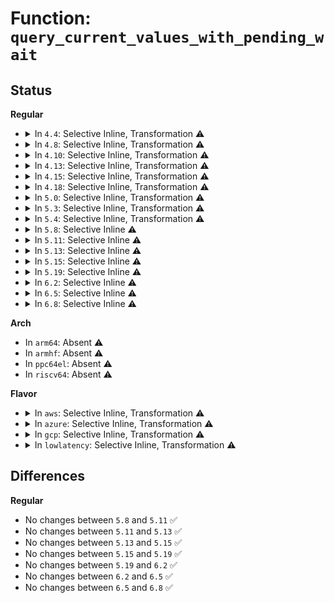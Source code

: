 # Function: <code>query_current_values_with_pending_wait</code>

## Status
<b>Regular</b>
<ul>
<li>
<details>
<summary>In <code>4.4</code>: Selective Inline, Transformation ⚠️</summary>

**Collision:** Unique Static

**Inline:** Selective

**Transformation:** True

**Instances:**

```
In drivers/cpufreq/powernow-k8.c (ffffffff816b7160)
Location: drivers/cpufreq/powernow-k8.c:102
Inline: True
Direct callers:
  - drivers/cpufreq/powernow-k8.c:query_values_on_cpu
  - drivers/cpufreq/powernow-k8.c:write_new_vid
  - drivers/cpufreq/powernow-k8.c:powernowk8_cpu_init_on_cpu
  - drivers/cpufreq/powernow-k8.c:write_new_fid
  - drivers/cpufreq/powernow-k8.c:powernowk8_target_fn
  - drivers/cpufreq/powernow-k8.c:powernowk8_target_fn
  - drivers/cpufreq/powernow-k8.c:powernowk8_target_fn
  - drivers/cpufreq/powernow-k8.c:powernowk8_target_fn
  - drivers/cpufreq/powernow-k8.c:powernowk8_target_fn
  - drivers/cpufreq/powernow-k8.c:powernowk8_target_fn
  - drivers/cpufreq/powernow-k8.c:powernowk8_cpu_init
```
**Symbols:**

```
ffffffff816b7160-ffffffff816b7213: query_current_values_with_pending_wait.isra.3 (STB_LOCAL)
```
</details>
</li>
<li>
<details>
<summary>In <code>4.8</code>: Selective Inline, Transformation ⚠️</summary>

**Collision:** Unique Static

**Inline:** Selective

**Transformation:** True

**Instances:**

```
In drivers/cpufreq/powernow-k8.c (ffffffff81718ce0)
Location: drivers/cpufreq/powernow-k8.c:102
Inline: True
Direct callers:
  - drivers/cpufreq/powernow-k8.c:query_values_on_cpu
  - drivers/cpufreq/powernow-k8.c:powernowk8_cpu_init_on_cpu
  - drivers/cpufreq/powernow-k8.c:powernowk8_target_fn
  - drivers/cpufreq/powernow-k8.c:powernowk8_target_fn
  - drivers/cpufreq/powernow-k8.c:powernowk8_target_fn
  - drivers/cpufreq/powernow-k8.c:powernowk8_target_fn
  - drivers/cpufreq/powernow-k8.c:powernowk8_target_fn
  - drivers/cpufreq/powernow-k8.c:powernowk8_target_fn
  - drivers/cpufreq/powernow-k8.c:find_psb_table
  - drivers/cpufreq/powernow-k8.c:write_new_vid
  - drivers/cpufreq/powernow-k8.c:write_new_fid
```
**Symbols:**

```
ffffffff81718ce0-ffffffff81718d5b: query_current_values_with_pending_wait.isra.3 (STB_LOCAL)
```
</details>
</li>
<li>
<details>
<summary>In <code>4.10</code>: Selective Inline, Transformation ⚠️</summary>

**Collision:** Unique Static

**Inline:** Selective

**Transformation:** True

**Instances:**

```
In drivers/cpufreq/powernow-k8.c (ffffffff8174aaa0)
Location: drivers/cpufreq/powernow-k8.c:102
Inline: True
Direct callers:
  - drivers/cpufreq/powernow-k8.c:query_values_on_cpu
  - drivers/cpufreq/powernow-k8.c:powernowk8_cpu_init_on_cpu
  - drivers/cpufreq/powernow-k8.c:powernowk8_target_fn
  - drivers/cpufreq/powernow-k8.c:powernowk8_target_fn
  - drivers/cpufreq/powernow-k8.c:powernowk8_target_fn
  - drivers/cpufreq/powernow-k8.c:powernowk8_target_fn
  - drivers/cpufreq/powernow-k8.c:powernowk8_target_fn
  - drivers/cpufreq/powernow-k8.c:powernowk8_target_fn
  - drivers/cpufreq/powernow-k8.c:find_psb_table
  - drivers/cpufreq/powernow-k8.c:write_new_vid
  - drivers/cpufreq/powernow-k8.c:write_new_fid
```
**Symbols:**

```
ffffffff8174aaa0-ffffffff8174ab1b: query_current_values_with_pending_wait.isra.2 (STB_LOCAL)
```
</details>
</li>
<li>
<details>
<summary>In <code>4.13</code>: Selective Inline, Transformation ⚠️</summary>

**Collision:** Unique Static

**Inline:** Selective

**Transformation:** True

**Instances:**

```
In drivers/cpufreq/powernow-k8.c (ffffffff817690e0)
Location: drivers/cpufreq/powernow-k8.c:102
Inline: True
Direct callers:
  - drivers/cpufreq/powernow-k8.c:query_values_on_cpu
  - drivers/cpufreq/powernow-k8.c:powernowk8_cpu_init
  - drivers/cpufreq/powernow-k8.c:powernowk8_cpu_init_on_cpu
  - drivers/cpufreq/powernow-k8.c:powernowk8_target_fn
  - drivers/cpufreq/powernow-k8.c:powernowk8_target_fn
  - drivers/cpufreq/powernow-k8.c:powernowk8_target_fn
  - drivers/cpufreq/powernow-k8.c:powernowk8_target_fn
  - drivers/cpufreq/powernow-k8.c:powernowk8_target_fn
  - drivers/cpufreq/powernow-k8.c:powernowk8_target_fn
  - drivers/cpufreq/powernow-k8.c:write_new_vid
  - drivers/cpufreq/powernow-k8.c:write_new_fid
```
**Symbols:**

```
ffffffff817690e0-ffffffff8176915b: query_current_values_with_pending_wait.isra.2 (STB_LOCAL)
```
</details>
</li>
<li>
<details>
<summary>In <code>4.15</code>: Selective Inline, Transformation ⚠️</summary>

**Collision:** Unique Static

**Inline:** Selective

**Transformation:** True

**Instances:**

```
In drivers/cpufreq/powernow-k8.c (ffffffff817dee90)
Location: drivers/cpufreq/powernow-k8.c:102
Inline: True
Direct callers:
  - drivers/cpufreq/powernow-k8.c:query_values_on_cpu
  - drivers/cpufreq/powernow-k8.c:powernowk8_cpu_init
  - drivers/cpufreq/powernow-k8.c:powernowk8_cpu_init_on_cpu
  - drivers/cpufreq/powernow-k8.c:powernowk8_target_fn
  - drivers/cpufreq/powernow-k8.c:powernowk8_target_fn
  - drivers/cpufreq/powernow-k8.c:powernowk8_target_fn
  - drivers/cpufreq/powernow-k8.c:powernowk8_target_fn
  - drivers/cpufreq/powernow-k8.c:powernowk8_target_fn
  - drivers/cpufreq/powernow-k8.c:powernowk8_target_fn
  - drivers/cpufreq/powernow-k8.c:write_new_vid
  - drivers/cpufreq/powernow-k8.c:write_new_fid
```
**Symbols:**

```
ffffffff817dee90-ffffffff817def0b: query_current_values_with_pending_wait.isra.2 (STB_LOCAL)
```
</details>
</li>
<li>
<details>
<summary>In <code>4.18</code>: Selective Inline, Transformation ⚠️</summary>

**Collision:** Unique Static

**Inline:** Selective

**Transformation:** True

**Instances:**

```
In drivers/cpufreq/powernow-k8.c (ffffffff81827ae0)
Location: drivers/cpufreq/powernow-k8.c:102
Inline: True
Direct callers:
  - drivers/cpufreq/powernow-k8.c:query_values_on_cpu
  - drivers/cpufreq/powernow-k8.c:powernowk8_cpu_init_on_cpu
  - drivers/cpufreq/powernow-k8.c:powernowk8_target_fn
  - drivers/cpufreq/powernow-k8.c:powernowk8_target_fn
  - drivers/cpufreq/powernow-k8.c:powernowk8_target_fn
  - drivers/cpufreq/powernow-k8.c:powernowk8_target_fn
  - drivers/cpufreq/powernow-k8.c:powernowk8_target_fn
  - drivers/cpufreq/powernow-k8.c:powernowk8_target_fn
  - drivers/cpufreq/powernow-k8.c:find_psb_table
  - drivers/cpufreq/powernow-k8.c:write_new_vid
  - drivers/cpufreq/powernow-k8.c:write_new_fid
```
**Symbols:**

```
ffffffff81827ae0-ffffffff81827b5b: query_current_values_with_pending_wait.isra.2 (STB_LOCAL)
```
</details>
</li>
<li>
<details>
<summary>In <code>5.0</code>: Selective Inline, Transformation ⚠️</summary>

**Collision:** Unique Static

**Inline:** Selective

**Transformation:** True

**Instances:**

```
In drivers/cpufreq/powernow-k8.c (ffffffff818539e0)
Location: drivers/cpufreq/powernow-k8.c:102
Inline: True
Direct callers:
  - drivers/cpufreq/powernow-k8.c:query_values_on_cpu
  - drivers/cpufreq/powernow-k8.c:powernowk8_cpu_init_on_cpu
  - drivers/cpufreq/powernow-k8.c:powernowk8_target_fn
  - drivers/cpufreq/powernow-k8.c:powernowk8_target_fn
  - drivers/cpufreq/powernow-k8.c:powernowk8_target_fn
  - drivers/cpufreq/powernow-k8.c:powernowk8_target_fn
  - drivers/cpufreq/powernow-k8.c:powernowk8_target_fn
  - drivers/cpufreq/powernow-k8.c:powernowk8_target_fn
  - drivers/cpufreq/powernow-k8.c:find_psb_table
  - drivers/cpufreq/powernow-k8.c:write_new_vid
  - drivers/cpufreq/powernow-k8.c:write_new_fid
```
**Symbols:**

```
ffffffff818539e0-ffffffff81853a5b: query_current_values_with_pending_wait.isra.2 (STB_LOCAL)
```
</details>
</li>
<li>
<details>
<summary>In <code>5.3</code>: Selective Inline, Transformation ⚠️</summary>

**Collision:** Unique Static

**Inline:** Selective

**Transformation:** True

**Instances:**

```
In drivers/cpufreq/powernow-k8.c (ffffffff81896fa0)
Location: drivers/cpufreq/powernow-k8.c:99
Inline: True
Direct callers:
  - drivers/cpufreq/powernow-k8.c:query_values_on_cpu
  - drivers/cpufreq/powernow-k8.c:powernowk8_cpu_init_on_cpu
  - drivers/cpufreq/powernow-k8.c:powernowk8_target_fn
  - drivers/cpufreq/powernow-k8.c:transition_frequency_fidvid
  - drivers/cpufreq/powernow-k8.c:transition_frequency_fidvid
  - drivers/cpufreq/powernow-k8.c:transition_frequency_fidvid
  - drivers/cpufreq/powernow-k8.c:transition_frequency_fidvid
  - drivers/cpufreq/powernow-k8.c:transition_frequency_fidvid
  - drivers/cpufreq/powernow-k8.c:find_psb_table
  - drivers/cpufreq/powernow-k8.c:write_new_vid
  - drivers/cpufreq/powernow-k8.c:write_new_fid
```
**Symbols:**

```
ffffffff81896fa0-ffffffff8189701c: query_current_values_with_pending_wait.isra.0 (STB_LOCAL)
```
</details>
</li>
<li>
<details>
<summary>In <code>5.4</code>: Selective Inline, Transformation ⚠️</summary>

**Collision:** Unique Static

**Inline:** Selective

**Transformation:** True

**Instances:**

```
In drivers/cpufreq/powernow-k8.c (ffffffff818c8fb0)
Location: drivers/cpufreq/powernow-k8.c:99
Inline: True
Direct callers:
  - drivers/cpufreq/powernow-k8.c:query_values_on_cpu
  - drivers/cpufreq/powernow-k8.c:powernowk8_cpu_init_on_cpu
  - drivers/cpufreq/powernow-k8.c:powernowk8_target_fn
  - drivers/cpufreq/powernow-k8.c:transition_frequency_fidvid
  - drivers/cpufreq/powernow-k8.c:transition_frequency_fidvid
  - drivers/cpufreq/powernow-k8.c:transition_frequency_fidvid
  - drivers/cpufreq/powernow-k8.c:transition_frequency_fidvid
  - drivers/cpufreq/powernow-k8.c:transition_frequency_fidvid
  - drivers/cpufreq/powernow-k8.c:find_psb_table
  - drivers/cpufreq/powernow-k8.c:write_new_vid
  - drivers/cpufreq/powernow-k8.c:write_new_fid
```
**Symbols:**

```
ffffffff818c8fb0-ffffffff818c902c: query_current_values_with_pending_wait.isra.0 (STB_LOCAL)
```
</details>
</li>
<li>
<details>
<summary>In <code>5.8</code>: Selective Inline ⚠️</summary>

```c
int query_current_values_with_pending_wait(struct powernow_k8_data *data);
```

**Collision:** Unique Static

**Inline:** Selective

**Transformation:** False

**Instances:**

```
In drivers/cpufreq/powernow-k8.c (ffffffff8199b9b0)
Location: drivers/cpufreq/powernow-k8.c:99
Inline: True
Direct callers:
  - drivers/cpufreq/powernow-k8.c:query_values_on_cpu
  - drivers/cpufreq/powernow-k8.c:powernowk8_cpu_init_on_cpu
  - drivers/cpufreq/powernow-k8.c:powernowk8_target_fn
  - drivers/cpufreq/powernow-k8.c:transition_frequency_fidvid
  - drivers/cpufreq/powernow-k8.c:transition_frequency_fidvid
  - drivers/cpufreq/powernow-k8.c:fill_powernow_table
  - drivers/cpufreq/powernow-k8.c:core_voltage_post_transition
  - drivers/cpufreq/powernow-k8.c:core_frequency_transition
  - drivers/cpufreq/powernow-k8.c:core_voltage_pre_transition
  - drivers/cpufreq/powernow-k8.c:transition_fid_vid
  - drivers/cpufreq/powernow-k8.c:write_new_vid
  - drivers/cpufreq/powernow-k8.c:write_new_fid
```
**Symbols:**

```
ffffffff8199b9b0-ffffffff8199ba25: query_current_values_with_pending_wait (STB_LOCAL)
```
</details>
</li>
<li>
<details>
<summary>In <code>5.11</code>: Selective Inline ⚠️</summary>

```c
int query_current_values_with_pending_wait(struct powernow_k8_data *data);
```

**Collision:** Unique Static

**Inline:** Selective

**Transformation:** False

**Instances:**

```
In drivers/cpufreq/powernow-k8.c (ffffffff8199ea50)
Location: drivers/cpufreq/powernow-k8.c:99
Inline: True
Direct callers:
  - drivers/cpufreq/powernow-k8.c:query_values_on_cpu
  - drivers/cpufreq/powernow-k8.c:powernowk8_cpu_init_on_cpu
  - drivers/cpufreq/powernow-k8.c:powernowk8_target_fn
  - drivers/cpufreq/powernow-k8.c:transition_frequency_fidvid
  - drivers/cpufreq/powernow-k8.c:transition_frequency_fidvid
  - drivers/cpufreq/powernow-k8.c:fill_powernow_table
  - drivers/cpufreq/powernow-k8.c:core_voltage_post_transition
  - drivers/cpufreq/powernow-k8.c:core_frequency_transition
  - drivers/cpufreq/powernow-k8.c:core_voltage_pre_transition
  - drivers/cpufreq/powernow-k8.c:transition_fid_vid
  - drivers/cpufreq/powernow-k8.c:write_new_vid
  - drivers/cpufreq/powernow-k8.c:write_new_fid
```
**Symbols:**

```
ffffffff8199ea50-ffffffff8199eac5: query_current_values_with_pending_wait (STB_LOCAL)
```
</details>
</li>
<li>
<details>
<summary>In <code>5.13</code>: Selective Inline ⚠️</summary>

```c
int query_current_values_with_pending_wait(struct powernow_k8_data *data);
```

**Collision:** Unique Static

**Inline:** Selective

**Transformation:** False

**Instances:**

```
In drivers/cpufreq/powernow-k8.c (ffffffff81983670)
Location: drivers/cpufreq/powernow-k8.c:99
Inline: True
Direct callers:
  - drivers/cpufreq/powernow-k8.c:query_values_on_cpu
  - drivers/cpufreq/powernow-k8.c:powernowk8_cpu_init_on_cpu
  - drivers/cpufreq/powernow-k8.c:powernowk8_target_fn
  - drivers/cpufreq/powernow-k8.c:transition_frequency_fidvid
  - drivers/cpufreq/powernow-k8.c:transition_frequency_fidvid
  - drivers/cpufreq/powernow-k8.c:transition_frequency_fidvid
  - drivers/cpufreq/powernow-k8.c:fill_powernow_table
  - drivers/cpufreq/powernow-k8.c:core_voltage_post_transition
  - drivers/cpufreq/powernow-k8.c:core_frequency_transition
  - drivers/cpufreq/powernow-k8.c:core_voltage_pre_transition
  - drivers/cpufreq/powernow-k8.c:write_new_vid
  - drivers/cpufreq/powernow-k8.c:write_new_fid
```
**Symbols:**

```
ffffffff81983670-ffffffff819836e5: query_current_values_with_pending_wait (STB_LOCAL)
```
</details>
</li>
<li>
<details>
<summary>In <code>5.15</code>: Selective Inline ⚠️</summary>

```c
int query_current_values_with_pending_wait(struct powernow_k8_data *data);
```

**Collision:** Unique Static

**Inline:** Selective

**Transformation:** False

**Instances:**

```
In drivers/cpufreq/powernow-k8.c (ffffffff81a2cce0)
Location: drivers/cpufreq/powernow-k8.c:99
Inline: True
Direct callers:
  - drivers/cpufreq/powernow-k8.c:query_values_on_cpu
  - drivers/cpufreq/powernow-k8.c:powernowk8_cpu_init_on_cpu
  - drivers/cpufreq/powernow-k8.c:powernowk8_target_fn
  - drivers/cpufreq/powernow-k8.c:transition_frequency_fidvid
  - drivers/cpufreq/powernow-k8.c:transition_frequency_fidvid
  - drivers/cpufreq/powernow-k8.c:transition_frequency_fidvid
  - drivers/cpufreq/powernow-k8.c:fill_powernow_table
  - drivers/cpufreq/powernow-k8.c:core_voltage_post_transition
  - drivers/cpufreq/powernow-k8.c:core_frequency_transition
  - drivers/cpufreq/powernow-k8.c:core_voltage_pre_transition
  - drivers/cpufreq/powernow-k8.c:write_new_vid
  - drivers/cpufreq/powernow-k8.c:write_new_fid
```
**Symbols:**

```
ffffffff81a2cce0-ffffffff81a2cd52: query_current_values_with_pending_wait (STB_LOCAL)
```
</details>
</li>
<li>
<details>
<summary>In <code>5.19</code>: Selective Inline ⚠️</summary>

```c
int query_current_values_with_pending_wait(struct powernow_k8_data *data);
```

**Collision:** Unique Static

**Inline:** Selective

**Transformation:** False

**Instances:**

```
In drivers/cpufreq/powernow-k8.c (ffffffff81b983e0)
Location: drivers/cpufreq/powernow-k8.c:99
Inline: True
Direct callers:
  - drivers/cpufreq/powernow-k8.c:query_values_on_cpu
  - drivers/cpufreq/powernow-k8.c:powernowk8_target_fn
  - drivers/cpufreq/powernow-k8.c:transition_frequency_fidvid
  - drivers/cpufreq/powernow-k8.c:transition_frequency_fidvid
  - drivers/cpufreq/powernow-k8.c:transition_frequency_fidvid
  - drivers/cpufreq/powernow-k8.c:fill_powernow_table
  - drivers/cpufreq/powernow-k8.c:core_voltage_post_transition
  - drivers/cpufreq/powernow-k8.c:core_frequency_transition
  - drivers/cpufreq/powernow-k8.c:core_voltage_pre_transition
  - drivers/cpufreq/powernow-k8.c:write_new_vid
  - drivers/cpufreq/powernow-k8.c:write_new_fid
```
**Symbols:**

```
ffffffff81b983e0-ffffffff81b98462: query_current_values_with_pending_wait (STB_LOCAL)
```
</details>
</li>
<li>
<details>
<summary>In <code>6.2</code>: Selective Inline ⚠️</summary>

```c
int query_current_values_with_pending_wait(struct powernow_k8_data *data);
```

**Collision:** Unique Static

**Inline:** Selective

**Transformation:** False

**Instances:**

```
In drivers/cpufreq/powernow-k8.c (ffffffff81d393e0)
Location: drivers/cpufreq/powernow-k8.c:99
Inline: True
Direct callers:
  - drivers/cpufreq/powernow-k8.c:query_values_on_cpu
  - drivers/cpufreq/powernow-k8.c:powernowk8_target_fn
  - drivers/cpufreq/powernow-k8.c:transition_frequency_fidvid
  - drivers/cpufreq/powernow-k8.c:transition_frequency_fidvid
  - drivers/cpufreq/powernow-k8.c:transition_frequency_fidvid
  - drivers/cpufreq/powernow-k8.c:fill_powernow_table
  - drivers/cpufreq/powernow-k8.c:core_voltage_post_transition
  - drivers/cpufreq/powernow-k8.c:core_frequency_transition
  - drivers/cpufreq/powernow-k8.c:core_voltage_pre_transition
  - drivers/cpufreq/powernow-k8.c:write_new_vid
  - drivers/cpufreq/powernow-k8.c:write_new_fid
```
**Symbols:**

```
ffffffff81d393e0-ffffffff81d39462: query_current_values_with_pending_wait (STB_LOCAL)
```
</details>
</li>
<li>
<details>
<summary>In <code>6.5</code>: Selective Inline ⚠️</summary>

```c
int query_current_values_with_pending_wait(struct powernow_k8_data *data);
```

**Collision:** Unique Static

**Inline:** Selective

**Transformation:** False

**Instances:**

```
In drivers/cpufreq/powernow-k8.c (ffffffff81da3e80)
Location: drivers/cpufreq/powernow-k8.c:99
Inline: True
Direct callers:
  - drivers/cpufreq/powernow-k8.c:query_values_on_cpu
  - drivers/cpufreq/powernow-k8.c:powernowk8_target_fn
  - drivers/cpufreq/powernow-k8.c:transition_frequency_fidvid
  - drivers/cpufreq/powernow-k8.c:transition_frequency_fidvid
  - drivers/cpufreq/powernow-k8.c:transition_frequency_fidvid
  - drivers/cpufreq/powernow-k8.c:fill_powernow_table
  - drivers/cpufreq/powernow-k8.c:core_voltage_post_transition
  - drivers/cpufreq/powernow-k8.c:core_frequency_transition
  - drivers/cpufreq/powernow-k8.c:core_voltage_pre_transition
  - drivers/cpufreq/powernow-k8.c:write_new_vid
  - drivers/cpufreq/powernow-k8.c:write_new_fid
```
**Symbols:**

```
ffffffff81da3e80-ffffffff81da3f02: query_current_values_with_pending_wait (STB_LOCAL)
```
</details>
</li>
<li>
<details>
<summary>In <code>6.8</code>: Selective Inline ⚠️</summary>

```c
int query_current_values_with_pending_wait(struct powernow_k8_data *data);
```

**Collision:** Unique Static

**Inline:** Selective

**Transformation:** False

**Instances:**

```
In drivers/cpufreq/powernow-k8.c (ffffffff81e5bf10)
Location: drivers/cpufreq/powernow-k8.c:99
Inline: True
Direct callers:
  - drivers/cpufreq/powernow-k8.c:query_values_on_cpu
  - drivers/cpufreq/powernow-k8.c:powernowk8_target_fn
  - drivers/cpufreq/powernow-k8.c:transition_frequency_fidvid
  - drivers/cpufreq/powernow-k8.c:transition_frequency_fidvid
  - drivers/cpufreq/powernow-k8.c:transition_frequency_fidvid
  - drivers/cpufreq/powernow-k8.c:fill_powernow_table
  - drivers/cpufreq/powernow-k8.c:core_voltage_post_transition
  - drivers/cpufreq/powernow-k8.c:core_frequency_transition
  - drivers/cpufreq/powernow-k8.c:core_voltage_pre_transition
  - drivers/cpufreq/powernow-k8.c:write_new_vid
  - drivers/cpufreq/powernow-k8.c:write_new_fid
```
**Symbols:**

```
ffffffff81e5bf10-ffffffff81e5bf92: query_current_values_with_pending_wait (STB_LOCAL)
```
</details>
</li>
</ul>
<b>Arch</b>
<ul>
<li>
In <code>arm64</code>: Absent ⚠️
</li>
<li>
In <code>armhf</code>: Absent ⚠️
</li>
<li>
In <code>ppc64el</code>: Absent ⚠️
</li>
<li>
In <code>riscv64</code>: Absent ⚠️
</li>
</ul>
<b>Flavor</b>
<ul>
<li>
<details>
<summary>In <code>aws</code>: Selective Inline, Transformation ⚠️</summary>

**Collision:** Unique Static

**Inline:** Selective

**Transformation:** True

**Instances:**

```
In drivers/cpufreq/powernow-k8.c (ffffffff8186d6d0)
Location: drivers/cpufreq/powernow-k8.c:99
Inline: True
Direct callers:
  - drivers/cpufreq/powernow-k8.c:query_values_on_cpu
  - drivers/cpufreq/powernow-k8.c:powernowk8_cpu_init_on_cpu
  - drivers/cpufreq/powernow-k8.c:powernowk8_target_fn
  - drivers/cpufreq/powernow-k8.c:transition_frequency_fidvid
  - drivers/cpufreq/powernow-k8.c:transition_frequency_fidvid
  - drivers/cpufreq/powernow-k8.c:transition_frequency_fidvid
  - drivers/cpufreq/powernow-k8.c:transition_frequency_fidvid
  - drivers/cpufreq/powernow-k8.c:transition_frequency_fidvid
  - drivers/cpufreq/powernow-k8.c:find_psb_table
  - drivers/cpufreq/powernow-k8.c:write_new_vid
  - drivers/cpufreq/powernow-k8.c:write_new_fid
```
**Symbols:**

```
ffffffff8186d6d0-ffffffff8186d74c: query_current_values_with_pending_wait.isra.0 (STB_LOCAL)
```
</details>
</li>
<li>
<details>
<summary>In <code>azure</code>: Selective Inline, Transformation ⚠️</summary>

**Collision:** Unique Static

**Inline:** Selective

**Transformation:** True

**Instances:**

```
In drivers/cpufreq/powernow-k8.c (ffffffff81836730)
Location: drivers/cpufreq/powernow-k8.c:99
Inline: True
Direct callers:
  - drivers/cpufreq/powernow-k8.c:query_values_on_cpu
  - drivers/cpufreq/powernow-k8.c:powernowk8_cpu_init_on_cpu
  - drivers/cpufreq/powernow-k8.c:powernowk8_target_fn
  - drivers/cpufreq/powernow-k8.c:transition_frequency_fidvid
  - drivers/cpufreq/powernow-k8.c:transition_frequency_fidvid
  - drivers/cpufreq/powernow-k8.c:transition_frequency_fidvid
  - drivers/cpufreq/powernow-k8.c:transition_frequency_fidvid
  - drivers/cpufreq/powernow-k8.c:transition_frequency_fidvid
  - drivers/cpufreq/powernow-k8.c:find_psb_table
  - drivers/cpufreq/powernow-k8.c:write_new_vid
  - drivers/cpufreq/powernow-k8.c:write_new_fid
```
**Symbols:**

```
ffffffff81836730-ffffffff818367cd: query_current_values_with_pending_wait.isra.0 (STB_LOCAL)
```
</details>
</li>
<li>
<details>
<summary>In <code>gcp</code>: Selective Inline, Transformation ⚠️</summary>

**Collision:** Unique Static

**Inline:** Selective

**Transformation:** True

**Instances:**

```
In drivers/cpufreq/powernow-k8.c (ffffffff818be460)
Location: drivers/cpufreq/powernow-k8.c:99
Inline: True
Direct callers:
  - drivers/cpufreq/powernow-k8.c:query_values_on_cpu
  - drivers/cpufreq/powernow-k8.c:powernowk8_cpu_init_on_cpu
  - drivers/cpufreq/powernow-k8.c:powernowk8_target_fn
  - drivers/cpufreq/powernow-k8.c:transition_frequency_fidvid
  - drivers/cpufreq/powernow-k8.c:transition_frequency_fidvid
  - drivers/cpufreq/powernow-k8.c:transition_frequency_fidvid
  - drivers/cpufreq/powernow-k8.c:transition_frequency_fidvid
  - drivers/cpufreq/powernow-k8.c:transition_frequency_fidvid
  - drivers/cpufreq/powernow-k8.c:find_psb_table
  - drivers/cpufreq/powernow-k8.c:write_new_vid
  - drivers/cpufreq/powernow-k8.c:write_new_fid
```
**Symbols:**

```
ffffffff818be460-ffffffff818be4dc: query_current_values_with_pending_wait.isra.0 (STB_LOCAL)
```
</details>
</li>
<li>
<details>
<summary>In <code>lowlatency</code>: Selective Inline, Transformation ⚠️</summary>

**Collision:** Unique Static

**Inline:** Selective

**Transformation:** True

**Instances:**

```
In drivers/cpufreq/powernow-k8.c (ffffffff818da770)
Location: drivers/cpufreq/powernow-k8.c:99
Inline: True
Direct callers:
  - drivers/cpufreq/powernow-k8.c:query_values_on_cpu
  - drivers/cpufreq/powernow-k8.c:powernowk8_cpu_init_on_cpu
  - drivers/cpufreq/powernow-k8.c:powernowk8_target_fn
  - drivers/cpufreq/powernow-k8.c:transition_frequency_fidvid
  - drivers/cpufreq/powernow-k8.c:transition_frequency_fidvid
  - drivers/cpufreq/powernow-k8.c:transition_frequency_fidvid
  - drivers/cpufreq/powernow-k8.c:transition_frequency_fidvid
  - drivers/cpufreq/powernow-k8.c:transition_frequency_fidvid
  - drivers/cpufreq/powernow-k8.c:find_psb_table
  - drivers/cpufreq/powernow-k8.c:write_new_vid
  - drivers/cpufreq/powernow-k8.c:write_new_fid
```
**Symbols:**

```
ffffffff818da770-ffffffff818da7ec: query_current_values_with_pending_wait.isra.0 (STB_LOCAL)
```
</details>
</li>
</ul>

## Differences
<b>Regular</b>
<ul>
<li>
No changes between <code>5.8</code> and <code>5.11</code> ✅
</li>
<li>
No changes between <code>5.11</code> and <code>5.13</code> ✅
</li>
<li>
No changes between <code>5.13</code> and <code>5.15</code> ✅
</li>
<li>
No changes between <code>5.15</code> and <code>5.19</code> ✅
</li>
<li>
No changes between <code>5.19</code> and <code>6.2</code> ✅
</li>
<li>
No changes between <code>6.2</code> and <code>6.5</code> ✅
</li>
<li>
No changes between <code>6.5</code> and <code>6.8</code> ✅
</li>
</ul>
